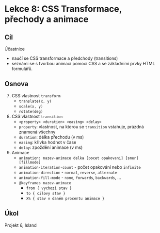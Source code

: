# Lekce 8: CSS Transformace, přechody a animace

## Cíl

Účastnice
- naučí se CSS transformace a předchody (transitions)
- seznámí se s tvorbou animací pomocí CSS a se základními prvky HTML formulářů.

## Osnova

7. CSS vlastnost `transform`
     - `translate(x, y)`
     - `scale(x, y)`
     - `rotate(deg)`
8. CSS vlastnost `transition`
     - `<property> <duration> <easing> <delay>`
     - `property`: vlastnost, na kterou se `transition` vstahuje, prázdná znamená všechny
     - `duration`: délka přechodu (v ms)
     - `easing`: křivka hodnot v čase
     - `delay`: zpoždění animace (v ms)
9. Animace
    * `animation: nazev-animace delka [pocet opakovani] [smer] [fillmode]`
    * `animation-iteration-count` - počet opakování nebo `infinite`
    * `animation-direction` - `normal`, `reverse`, `alternate`
    * `animation-fill-mode` - `none`, `forwards`, `backwards`, ...
    * `@keyframes nazev-animace`
        *  `from { vychozi stav }`
        *  `to { cilovy stav }`
        *  `X% { stav v daném procentu animace }`
        
## Úkol

Projekt 6, Island
